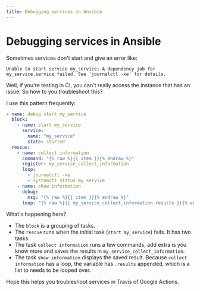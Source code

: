 ```yaml
---
title: Debugging services in Ansible
---
```


# Debugging services in Ansible

Sometimes services don't start and give an error like:

```
Unable to start service my_service: A dependency job for my_service.service failed. See 'journalctl -xe' for details.
```

Well, if you're testing in CI, you can't really access the instance that has an issue. So how to you troubleshoot this?

I use this pattern frequently:

```yaml
- name: debug start my_service
  block:
    - name: start my_service
      service:
        name: "my_service"
        state: started
  rescue:
    - name: collect information
      command: "{% raw %}{{ item }}{% endraw %}"
      register: my_service_collect_information
      loop:
        - journalctl -xe
        - systemctl status my_service
    - name: show information
      debug:
        msg: "{% raw %}{{ item }}{% endraw %}"
      loop: "{% raw %}{{ my_service_collect_information.results }}{% endraw %}"
```

What's happening here?

- The `block` is a grouping of tasks.
- The `rescue` runs when the initial task (`start my_service`) fails. It has two tasks.
- The task `collect information` runs a few commands, add extra is you know more and saves the results in `my_service_collect_information`.
- The task `show information` displays the saved result. Because `collect information` has a loop, the variable has `.results` appended, which is a list to needs to be looped over.

Hope this helps you troubleshoot services in Travis of Google Actions.
